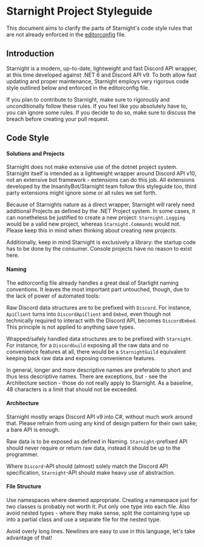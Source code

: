 # Starnight Project Styleguide

This document aims to clarify the parts of Starnight's code style rules that are not already enforced in the
[editorconfig](https://github.com/InsanityBot/starnight/blob/main/.editorconfig) file.

## Introduction

Starnight is a modern, up-to-date, lightweight and fast Discord API wrapper, at this time developed against .NET 6 and Discord API v9. To both allow fast updating and proper maintenance, Starnight employs very rigorous code style outlined below and enforced in the editorconfig file.

If you plan to contribute to Starnight, make sure to rigorously and unconditionally follow these rules. If you feel like you absolutely have to,
you can ignore some rules. If you decide to do so, make sure to discuss the breach before creating your pull request.

## Code Style

#### Solutions and Projects ####

Starnight does not make extensive use of the dotnet project system. Starnight itself is intended as a lightweight wrapper around Discord API v10, not an extensive bot framework - extensions can do this job. All extensions developed by the InsanityBot/Starnight team follow
this styleguide too, third party extensions might ignore some or all rules we set forth.

Because of Starnights nature as a direct wrapper, Starnight will rarely need additional Projects as defined by the .NET Project system. In some cases, it can nonetheless be justified to create a new project: `Starnight.Logging` would be a valid new project, whereas `Starnight.Commands` would not. Please keep this in mind when thinking about creating new projects.

Additionally, keep in mind Starnight is exclusively a library: the startup code has to be done by the consumer. Console projects have no reason to exist here.

#### Naming ####

The editorconfig file already handles a great deal of Starlight naming conventions. It leaves the most important part untouched, though, due to the lack of power of automated tools:

Raw Discord data structures are to be prefixed with `Discord`. For instance, `ApiClient` turns into `DiscordApiClient` and `Embed`, even though not technically required to interact with the Discord API, becomes `DiscordEmbed`. This principle is not applied to anything save types.

Wrapped/safely handled data structures are to be prefixed with `Starnight`. For instance, for a `DiscordGuild` exposing all the raw data and no convenience features at all, there would be a `StarnightGuild` equivalent keeping back raw data and exposing convenience features. 

In general, longer and more descriptive names are preferable to short and thus less descriptive names. There are exceptions, but - see the Architecture section - those do not really apply to Starnight. As a baseline, 48 characters is a limit that should not be exceeded.

#### Architecture ####

Starnight mostly wraps Discord API v9 into C#, without much work around that. Please refrain from using any kind of design pattern for their own sake; a bare API is enough.

Raw data is to be exposed as defined in Naming. `Starnight`-prefixed API should never require or return raw data, instead it should be up to the programmer.

Where `Discord`-API should (almost) solely match the Discord API specification, `Starnight`-API should make heavy use of abstraction.



#### File Structure ####

Use namespaces where deemed appropriate. Creating a namespace just for two classes is probably not worth it. Put only one type into each file. Also avoid nested types - where they make sense, split the containing type up into a partial class and use a separate file for the nested type.

Avoid overly long lines. Newlines are easy to use in this language, let's take advantage of that!

